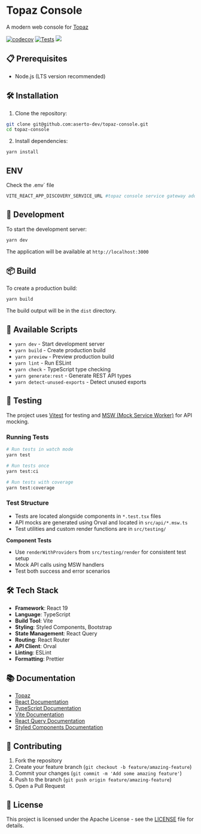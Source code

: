 # Topaz Console

A modern web console for [Topaz](https://github.com/aserto-dev/topaz)

[![codecov](https://codecov.io/gh/aserto-dev/topaz-console/branch/main/graph/badge.svg?token=V6F5G43JXU)](https://codecov.io/gh/aserto-dev/topaz-console)
[![Tests](https://github.com/aserto-dev/topaz-console/actions/workflows/tests.yml/badge.svg?branch=main)](https://github.com/aserto-dev/topaz-console/actions/workflows/tests.yml)
[<img src="https://img.shields.io/badge/slack-@asertocommunity-yellow.svg?logo=slack">](https://www.aserto.com/slack)


## 📋 Prerequisites

- Node.js (LTS version recommended)

## 🛠️ Installation

1. Clone the repository:
```bash
git clone git@github.com:aserto-dev/topaz-console.git
cd topaz-console
```

2. Install dependencies:
```bash
yarn install
```
## ENV

Check the .env` file
```sh
VITE_REACT_APP_DISCOVERY_SERVICE_URL #topaz console service gateway address
```
## 🚀 Development

To start the development server:

```bash
yarn dev
```

The application will be available at `http://localhost:3000`

## 📦 Build

To create a production build:

```bash
yarn build
```

The build output will be in the `dist` directory.

## 🧪 Available Scripts

- `yarn dev` - Start development server
- `yarn build` - Create production build
- `yarn preview` - Preview production build
- `yarn lint` - Run ESLint
- `yarn check` - TypeScript type checking
- `yarn generate:rest` - Generate REST API types
- `yarn detect-unused-exports` - Detect unused exports

## 🧪 Testing

The project uses [Vitest](https://vitest.dev/) for testing and [MSW (Mock Service Worker)](https://mswjs.io/) for API mocking.

### Running Tests

```bash
# Run tests in watch mode
yarn test

# Run tests once
yarn test:ci

# Run tests with coverage
yarn test:coverage
```

### Test Structure

- Tests are located alongside components in `*.test.tsx` files
- API mocks are generated using Orval and located in `src/api/*.msw.ts`
- Test utilities and custom render functions are in `src/testing/`

**Component Tests**
  - Use `renderWithProviders` from `src/testing/render` for consistent test setup
  - Mock API calls using MSW handlers
  - Test both success and error scenarios

## 🛠️ Tech Stack

- **Framework**: React 19
- **Language**: TypeScript
- **Build Tool**: Vite
- **Styling**: Styled Components, Bootstrap
- **State Management**: React Query
- **Routing**: React Router
- **API Client**: Orval
- **Linting**: ESLint
- **Formatting**: Prettier

## 📚 Documentation
- [Topaz](https://www.topaz.sh/docs/getting-started)
- [React Documentation](https://react.dev/)
- [TypeScript Documentation](https://www.typescriptlang.org/docs/)
- [Vite Documentation](https://vitejs.dev/guide/)
- [React Query Documentation](https://tanstack.com/query/latest)
- [Styled Components Documentation](https://styled-components.com/docs)

## 🤝 Contributing

1. Fork the repository
2. Create your feature branch (`git checkout -b feature/amazing-feature`)
3. Commit your changes (`git commit -m 'Add some amazing feature'`)
4. Push to the branch (`git push origin feature/amazing-feature`)
5. Open a Pull Request

## 📝 License

This project is licensed under the Apache License - see the [LICENSE](LICENSE) file for details.

